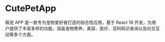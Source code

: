 # CutePetApp
萌宠 APP 是一款专为宠物爱好者打造的综合性应用，基于 React 18 开发，为用户提供了丰富多样的功能，涵盖宠物寄养、美容、医疗、百科知识查询以及社交互动等多个方面。
